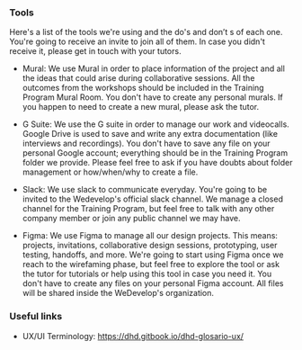 ### Tools

Here's a list of the tools we're using and the do's and don’t s of each one. You're going to receive an invite to join all of them. In case you didn't receive it, please get in touch with your tutors.

- Mural: 
We use Mural in order to place information of the project and all the ideas that could arise during collaborative sessions. All the outcomes from the workshops should be included in the Training Program Mural Room. You don't have to create any personal murals. If you happen to need to create a new mural, please ask the tutor.

- G Suite: 
We use the G suite in order to manage our work and videocalls. Google Drive is used to save and write any extra documentation (like interviews and recordings). You don't have to save any file on your personal Google account; everything should be in the Training Program folder we provide. Please feel free to ask if you have doubts about folder management or how/when/why to create a file.

- Slack:
We use slack to communicate everyday. You're going to be invited to the Wedevelop's official slack channel. We manage a closed channel for the Training Program, but feel free to talk with any other company member or join any public channel we may have.

- Figma:
We use Figma to manage all our design projects. This means: projects, invitations, collaborative design sessions, prototyping, user testing, handoffs, and more.  We're going to start using Figma once we reach to the wirefaming phase, but feel free to explore the tool or ask the tutor for tutorials or help using this tool in case you need it. You don't have to create any files on your personal Figma account. All files will be shared inside the WeDevelop's organization.

### Useful links

- UX/UI Terminology: https://dhd.gitbook.io/dhd-glosario-ux/
